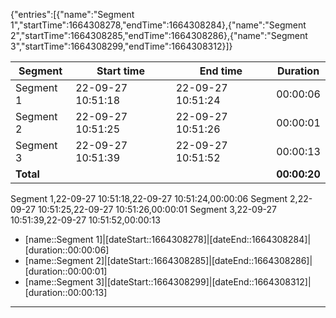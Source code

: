 
{"entries":[{"name":"Segment 1","startTime":1664308278,"endTime":1664308284},{"name":"Segment 2","startTime":1664308285,"endTime":1664308286},{"name":"Segment 3","startTime":1664308299,"endTime":1664308312}]}

| Segment   | Start time        | End time          | Duration     |
| --------- | ----------------- | ----------------- | ------------ |
| Segment 1 | 22-09-27 10:51:18 | 22-09-27 10:51:24 | 00:00:06     |
| Segment 2 | 22-09-27 10:51:25 | 22-09-27 10:51:26 | 00:00:01     |
| Segment 3 | 22-09-27 10:51:39 | 22-09-27 10:51:52 | 00:00:13     |
| **Total** |                   |                   | **00:00:20** |

Segment 1,22-09-27 10:51:18,22-09-27 10:51:24,00:00:06
Segment 2,22-09-27 10:51:25,22-09-27 10:51:26,00:00:01
Segment 3,22-09-27 10:51:39,22-09-27 10:51:52,00:00:13

- [name::Segment 1]|[dateStart::1664308278]|[dateEnd::1664308284]|[duration::00:00:06]
- [name::Segment 2]|[dateStart::1664308285]|[dateEnd::1664308286]|[duration::00:00:01]
- [name::Segment 3]|[dateStart::1664308299]|[dateEnd::1664308312]|[duration::00:00:13]



---